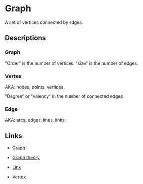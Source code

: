 # Graph

A set of vertices connected by edges.


## Descriptions

### Graph

"Order" is the number of vertices.
"size" is the number of edges.


### Vertex

AKA: nodes, points, vertices.

"Degree" or "valency" in the number of connected edges.


### Edge

AKA: arcs, edges, lines, links.


## Links

- [Graph](https://en.wikipedia.org/wiki/Graph_%28mathematics%29)

- [Graph theory](https://en.wikipedia.org/wiki/Graph_theory)

- [Link](https://en.wikipedia.org/wiki/Link_%28geometry%29)

- [Vertex](https://en.wikipedia.org/wiki/Vertex_%28graph_theory%29)
